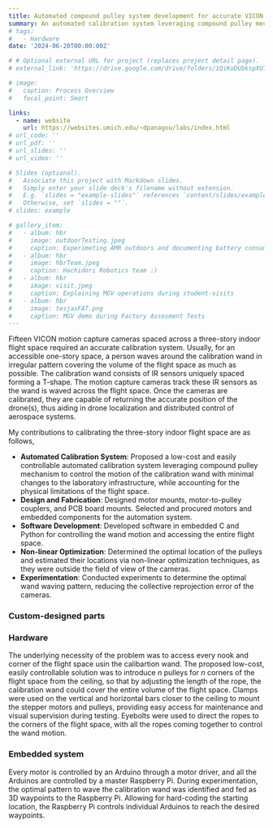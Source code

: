 ```yaml
---
title: Automated compound pulley system development for accurate VICON motion capture cameras calibration
summary: An automated calibration system leveraging compound pulley mechanism was designed and deployed to calibrate fifteen VICON motion capture cameras spaced across a three-story indoor flight space. 
# tags:
#   - Hardware
date: '2024-06-20T00:00:00Z'

# # Optional external URL for project (replaces project detail page).
# external_link: 'https://drive.google.com/drive/folders/1QiKoDUbkspXU7acjHh91cRRhuZhNsnxe'

# image:
#   caption: Process Overview
#   focal_point: Smart

links:
  - name: website
    url: https://websites.umich.edu/~dpanagou/labs/index.html
# url_code: ''
# url_pdf: ''
# url_slides: ''
# url_video: ''

# Slides (optional).
#   Associate this project with Markdown slides.
#   Simply enter your slide deck's filename without extension.
#   E.g. `slides = "example-slides"` references `content/slides/example-slides.md`.
#   Otherwise, set `slides = ""`.
# slides: example

# gallery_item:
#   - album: hbr
#     image: outdoorTesting.jpeg
#     caption: Experimeting AMR outdoors and documenting battery consumption during uphill and downhill movements
#   - album: hbr
#     image: hbrTeam.jpeg
#     caption: Hachidori Robotics team :)
#   - album: hbr
#     image: visit.jpeg
#     caption: Explaining MGV operations during student-visits
#   - album: hbr
#     image: tesjasFAT.png
#     caption: MGV demo during Factory Assesment Tests
---
```


Fifteen VICON motion capture cameras spaced across a three-story indoor flight space required an accurate calibration system. Usually, for an accessible one-story space, a person waves around the calibration wand in irregular pattern covering the volume of the flight space as much as possible. The calibration wand consists of IR sensors uniquely spaced forming a T-shape. The motion capture cameras track these IR sensors as the wand is waved across the flight space. Once the cameras are calibrated, they are capable of returning the accurate position of the drone(s), thus aiding in drone localization and distributed control of aerospace systems.
<!-- ![screen render text](mecWheels.png "Positioning of mecanum wheels to achieve omnidirectional mobility") -->

My contributions to calibrating the three-story indoor flight space are as follows,
- **Automated Calibration System**: Proposed a low-cost and easily controllable automated calibration system leveraging compound pulley mechanism to control the motion of the calibration wand with minimal changes to the laboratory infrastructure, while accounting for the physical limitations of the flight space.
- **Design and Fabrication**: Designed motor mounts, motor-to-pulley couplers, and PCB board mounts. Selected and procured motors and embedded components for the automation system.
- **Software Development**: Developed software in embedded C and Python for controlling the wand motion and accessing the entire flight space.
- **Non-linear Optimization**: Determined the optimal location of the pulleys and estimated their locations via non-linear optimization techniques, as they were outside the field of view of the cameras.
- **Experimentation**: Conducted experiments to determine the optimal wand waving pattern, reducing the collective reprojection error of the cameras.
 
### Custom-designed parts
<!-- <script src="https://unpkg.com/@google/model-viewer/dist/model-viewer.js"></script>
<model-viewer src="path/to/your/model.glb" alt="3D model" auto-rotate camera-controls></model-viewer> -->


### Hardware
The underlying necessity of the problem was to access every nook and corner of the flight space usin the calibartion wand. The proposed low-cost, easily controllable solution was to introduce _n_ pulleys for _n_ corners of the flight space from the ceiling, so that by adjusting the length of the rope, the calibration wand could cover the entire volume of the flight space. Clamps were used on the vertical and horizontal bars closer to the ceiling to mount the stepper motors and pulleys, providing easy access for maintenance and visual supervision during testing. Eyebolts were used to direct the ropes to the corners of the flight space, with all the ropes coming together to control the wand motion.

### Embedded system
Every motor is controlled by an Arduino through a motor driver, and all the Arduinos are controlled by a master Raspberry Pi. During experimentation, the optimal pattern to wave the calibration wand was identified and fed as 3D waypoints to the Raspberry Pi. Allowing for hard-coding the starting location, the Raspberry Pi controls individual Arduinos to reach the desired waypoints.

<!-- ![screen render text](tejas.gif "360° maneuverability highlighting sideways and diagonal movements at client's shopfloor bearing 500kg payload") -->

<!-- {{< video src="tejas.mp4" controls="yes" >}}
360° maneuverability highlighting sideways and diagonal movements at client's shopfloor bearing 500kg payload -->

<!-- #### Photo Gallery
{{< gallery album="hbr" >}} -->